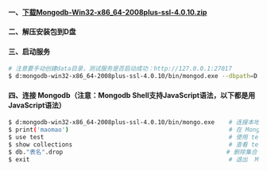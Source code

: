 #### 一、[下载Mongodb-Win32-x86_64-2008plus-ssl-4.0.10.zip](https://fastdl.mongodb.org/win32/mongodb-win32-x86_64-2008plus-ssl-4.0.10.zip)
#### 二、解压安装包到D盘
#### 三、启动服务
```bash
# 注意要手动创建data目录，测试服务是否启动成功：http://127.0.0.1:27017
$ d:mongodb-win32-x86_64-2008plus-ssl-4.0.10/bin/mongod.exe --dbpath=D:\mongodb-win32-x86_64-2008plus-ssl-4.0.10\data   
```
#### 四、连接 Mongodb（注意：Mongodb Shell支持JavaScript语法，以下都是用JavaScript语法）
```bash
$ d:mongodb-win32-x86_64-2008plus-ssl-4.0.10/bin/mongo.exe    # 连接本地的Mongodb
$ print('maomao')                                             # 在 Mongodb Shell 上打印一句话
$ use test                                                    # 使用 test 数据库
$ show collections                                            # 查看 test 数据库里面的所有集合
$ db."表名".drop                                              # 删除集合
$ exit                                                        # 退出  Mongodb Shell
```
